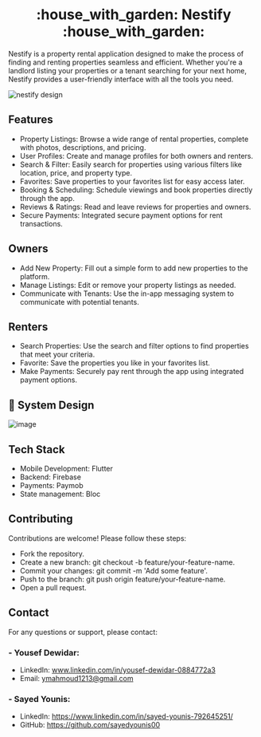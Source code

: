 <div align="center">
  <h1>:house_with_garden: Nestify :house_with_garden:</h1>
</div>

Nestify is a property rental application designed to make the process of finding and renting properties seamless and efficient. Whether you're a landlord listing your properties or a tenant searching for your next home, Nestify provides a user-friendly interface with all the tools you need.

![nestify design](https://github.com/user-attachments/assets/2efbb048-877f-4da7-bff5-beb31372fd84)
## Features
- Property Listings: Browse a wide range of rental properties, complete with photos, descriptions, and pricing.
- User Profiles: Create and manage profiles for both owners and renters.
- Search & Filter: Easily search for properties using various filters like location, price, and property type.
- Favorites: Save properties to your favorites list for easy access later.
- Booking & Scheduling: Schedule viewings and book properties directly through the app.
- Reviews & Ratings: Read and leave reviews for properties and owners.
- Secure Payments: Integrated secure payment options for rent transactions.

  
## Owners
- Add New Property: Fill out a simple form to add new properties to the platform.
- Manage Listings: Edit or remove your property listings as needed.
- Communicate with Tenants: Use the in-app messaging system to communicate with potential tenants.
  
## Renters
- Search Properties: Use the search and filter options to find properties that meet your criteria.
- Favorite: Save the properties you like in your favorites list.
- Make Payments: Securely pay rent through the app using integrated payment options.

## :art: System Design
![image](https://github.com/user-attachments/assets/45b23e79-d91c-42fa-9d9f-7375f0c6c3bd)

## Tech Stack
- Mobile Development: Flutter
- Backend: Firebase
- Payments: Paymob
- State management: Bloc

## Contributing
Contributions are welcome! Please follow these steps:

- Fork the repository.
- Create a new branch: git checkout -b feature/your-feature-name.
- Commit your changes: git commit -m 'Add some feature'.
- Push to the branch: git push origin feature/your-feature-name.
- Open a pull request.

## Contact
For any questions or support, please contact:

### - Yousef Dewidar:
  - LinkedIn: www.linkedin.com/in/yousef-dewidar-0884772a3
  - Email: ymahmoud1213@gmail.com

### - Sayed Younis:
- LinkedIn: https://www.linkedin.com/in/sayed-younis-792645251/
- GitHub: https://github.com/sayedyounis00

